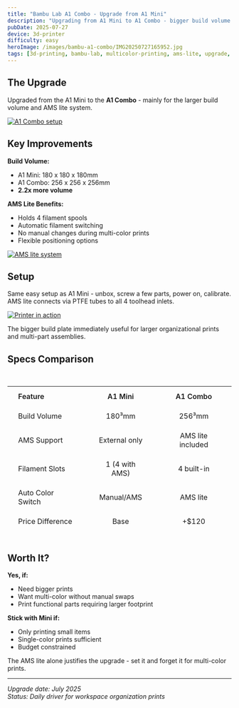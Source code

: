 ```yaml
---
title: "Bambu Lab A1 Combo - Upgrade from A1 Mini"
description: "Upgrading from A1 Mini to A1 Combo - bigger build volume and AMS lite for easy multi-color printing"
pubDate: 2025-07-27
device: 3d-printer
difficulty: easy
heroImage: /images/bambu-a1-combo/IMG20250727165952.jpg
tags: [3d-printing, bambu-lab, multicolor-printing, ams-lite, upgrade, workspace-organization]
---
```


## The Upgrade

Upgraded from the A1 Mini to the **A1 Combo** - mainly for the larger build volume and AMS lite system.

[![A1 Combo setup](/images/bambu-a1-combo/IMG20250727165952.jpg)](/images/bambu-a1-combo/IMG20250727165952.jpg)

## Key Improvements

**Build Volume:**
- A1 Mini: 180 x 180 x 180mm
- A1 Combo: 256 x 256 x 256mm
- **2.2x more volume**

**AMS Lite Benefits:**
- Holds 4 filament spools
- Automatic filament switching
- No manual changes during multi-color prints
- Flexible positioning options

[![AMS lite system](/images/bambu-a1-combo/IMG20250806151909.jpg)](/images/bambu-a1-combo/IMG20250806151909.jpg)

## Setup

Same easy setup as A1 Mini - unbox, screw a few parts, power on, calibrate. AMS lite connects via PTFE tubes to all 4 toolhead inlets.

[![Printer in action](/images/bambu-a1-combo/IMG20250809222734.jpg)](/images/bambu-a1-combo/IMG20250809222734.jpg)

The bigger build plate immediately useful for larger organizational prints and multi-part assemblies.

## Specs Comparison

<div class="specs-table">

| Feature | A1 Mini | A1 Combo |
|:--------|:-------:|:--------:|
| Build Volume | 180³mm | 256³mm |
| AMS Support | External only | AMS lite included |
| Filament Slots | 1 (4 with AMS) | 4 built-in |
| Auto Color Switch | Manual/AMS | AMS lite |
| Price Difference | Base | +$120 |

</div>

<style>
.specs-table {
  margin: 2rem 0;
  overflow-x: auto;
}

.specs-table table {
  width: 100%;
  border-collapse: separate;
  border-spacing: 0;
}

.specs-table th,
.specs-table td {
  padding: 0.75rem 1.5rem;
  text-align: left;
  border-bottom: 1px solid var(--surface-container);
}

.specs-table th {
  background: var(--surface-container);
  font-weight: 600;
}

.specs-table td {
  background: var(--surface);
}

.specs-table tr:hover td {
  background: var(--surface-container-low);
}
</style>

## Worth It?

**Yes, if:**
- Need bigger prints
- Want multi-color without manual swaps
- Print functional parts requiring larger footprint

**Stick with Mini if:**
- Only printing small items
- Single-color prints sufficient
- Budget constrained

The AMS lite alone justifies the upgrade - set it and forget it for multi-color prints.

---

*Upgrade date: July 2025*  
*Status: Daily driver for workspace organization prints*
